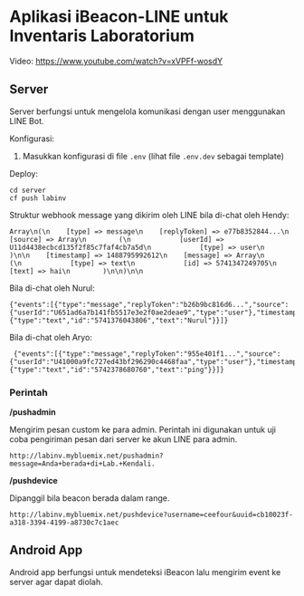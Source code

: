 # Aplikasi iBeacon-LINE untuk Inventaris Laboratorium

Video: https://www.youtube.com/watch?v=xVPFf-wosdY

## Server

Server berfungsi untuk mengelola komunikasi dengan user menggunakan LINE Bot.

Konfigurasi:

1. Masukkan konfigurasi di file `.env` (lihat file `.env.dev` sebagai template)

Deploy:

    cd server
    cf push labinv

Struktur webhook message yang dikirim oleh LINE bila di-chat oleh Hendy:

    Array\n(\n    [type] => message\n    [replyToken] => e77b8352844...\n    [source] => Array\n        (\n            [userId] => U11d4438ecbcd135f2f85c7faf4cb7a5d\n            [type] => user\n        )\n\n    [timestamp] => 1488795992612\n    [message] => Array\n        (\n            [type] => text\n            [id] => 5741347249705\n            [text] => hai\n        )\n\n)\n\n

Bila di-chat oleh Nurul:

    {"events":[{"type":"message","replyToken":"b26b9bc816d6...","source":{"userId":"U651ad6a7b141fb5517e3e2f0ae2deae9","type":"user"},"timestamp":1488796362960,"message":{"type":"text","id":"5741376043806","text":"Nurul"}}]}

Bila di-chat oleh Aryo:

     {"events":[{"type":"message","replyToken":"955e401f1...","source":{"userId":"U41000a9fc727ed43bf296290c4468faa","type":"user"},"timestamp":1488807163231,"message":{"type":"text","id":"5742378680760","text":"ping"}}]}

### Perintah

**/pushadmin**

Mengirim pesan custom ke para admin. Perintah ini digunakan untuk uji coba pengiriman pesan dari server ke akun LINE para admin.

    http://labinv.mybluemix.net/pushadmin?message=Anda+berada+di+Lab.+Kendali.

**/pushdevice**

Dipanggil bila beacon berada dalam range.

    http://labinv.mybluemix.net/pushdevice?username=ceefour&uuid=cb10023f-a318-3394-4199-a8730c7c1aec


## Android App

Android app berfungsi untuk mendeteksi iBeacon lalu mengirim event ke server agar dapat diolah.
